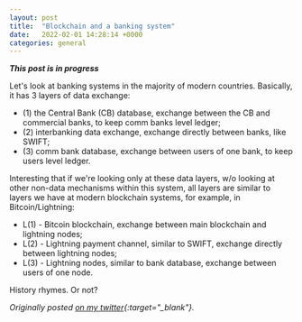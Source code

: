 ```yaml
---
layout: post
title:  "Blockchain and a banking system"
date:   2022-02-01 14:28:14 +0000
categories: general
---
```


***This post is in progress***

Let's look at banking systems in the majority of modern countries. Basically, it has 3 layers of data exchange:
- (1) the Central Bank (CB) database, exchange between the CB and commercial banks, to keep comm banks level ledger;
- (2) interbanking data exchange, exchange directly between banks, like SWIFT;
- (3) comm bank database, exchange between users of one bank, to keep users level ledger.

Interesting that if we're looking only at these data layers, w/o looking at other non-data mechanisms within this system, all layers are similar to layers we have at modern blockchain systems, for example, in Bitcoin/Lightning:
- L(1) - Bitcoin blockchain, exchange between main blockchain and lightning nodes;
- L(2) - Lightning payment channel, similar to SWIFT, exchange directly between lightning nodes;
- L(3) - Lightning nodes, similar to bank database, exchange between users of one node.

History rhymes. Or not?

*Originally posted [on my twitter](https://twitter.com/dashtiev){:target="_blank"}.*
